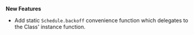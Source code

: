 **New Features**

* Add static `Schedule.backoff` convenience function which delegates to the Class' instance function. 